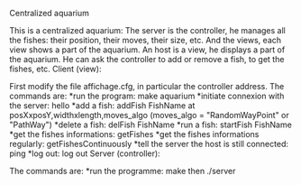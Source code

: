 Centralized aquarium


This is a centralized aquarium: The server is the controller, he manages all the fishes: their position, their moves, their size, etc. And the views, each view shows a part of the aquarium.
An host is a view, he displays a part of the aquarium. He can ask the controller to add or remove a fish, to get the fishes, etc.
Client (view):

First modify the file affichage.cfg, in particular the controller address.
The commands are:
*run the program: make aquarium
*initiate connexion with the server: hello
*add a fish: addFish FishName at posXxposY,widthxlength,moves_algo (moves_algo = "RandomWayPoint" or "PathWay")
*delete a fish: delFish FishName
*run a fish: startFish FishName
*get the fishes informations: getFishes
*get the fishes informations regularly: getFishesContinuously
*tell the server the host is still connected: ping
*log out: log out
Server (controller):

The commands are:
*run the programme: make then ./server